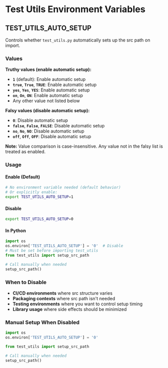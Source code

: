 # Test Utils Environment Variables

## TEST_UTILS_AUTO_SETUP

Controls whether `test_utils.py` automatically sets up the src path on import.

### Values

**Truthy values (enable automatic setup):**
- **`1`** (default): Enable automatic setup
- **`true`**, **`True`**, **`TRUE`**: Enable automatic setup
- **`yes`**, **`Yes`**, **`YES`**: Enable automatic setup  
- **`on`**, **`On`**, **`ON`**: Enable automatic setup
- Any other value not listed below

**Falsy values (disable automatic setup):**
- **`0`**: Disable automatic setup  
- **`false`**, **`False`**, **`FALSE`**: Disable automatic setup
- **`no`**, **`No`**, **`NO`**: Disable automatic setup
- **`off`**, **`Off`**, **`OFF`**: Disable automatic setup

**Note:** Value comparison is case-insensitive. Any value not in the falsy list is treated as enabled.

### Usage

#### Enable (Default)
```bash
# No environment variable needed (default behavior)
# Or explicitly enable:
export TEST_UTILS_AUTO_SETUP=1
```

#### Disable
```bash
export TEST_UTILS_AUTO_SETUP=0
```

#### In Python
```python
import os
os.environ['TEST_UTILS_AUTO_SETUP'] = '0'  # Disable
# Must be set before importing test_utils
from test_utils import setup_src_path

# Call manually when needed
setup_src_path()
```

### When to Disable

- **CI/CD environments** where src structure varies
- **Packaging contexts** where src path isn't needed
- **Testing environments** where you want to control setup timing
- **Library usage** where side effects should be minimized

### Manual Setup When Disabled

```python
import os
os.environ['TEST_UTILS_AUTO_SETUP'] = '0'

from test_utils import setup_src_path

# Call manually when needed
setup_src_path()
```